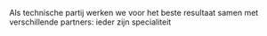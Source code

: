 Als technische partij werken we voor het beste resultaat samen met verschillende partners: ieder zijn specialiteit
